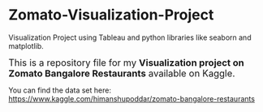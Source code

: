 # Zomato-Visualization-Project
Visualization Project using Tableau and python libraries like seaborn and matplotlib.

<font size ='4'> This is a repository file for my **Visualization project on Zomato Bangalore Restaurants** available on Kaggle.</font> 

You can find the data set here: https://www.kaggle.com/himanshupoddar/zomato-bangalore-restaurants

